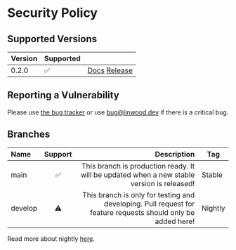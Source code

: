 # Security Policy

## Supported Versions

| Version | Supported          |                                                                                                                                            |
| ------- | ------------------ | ------------------------------------------------------------------------------------------------------------------------------------------ |
| 0.2.0   | :white_check_mark: | [Docs](https://docs.flow.linwood.dev/docs/dev/intro) [Release](https://github.com/LinwoodDev/Flow/releases/tag/v0.2.0)         |

## Reporting a Vulnerability

Please use [the bug tracker](https://github.com/LinwoodDev/Flow/issues) or use <bug@linwood.dev> if there is a critical bug.

## Branches

| Name    | Support |                                                                                                  Description | Tag     |
| :------ | :-----: | -----------------------------------------------------------------------------------------------------------: | ------- |
| main    |    ✅    |                   This branch is production ready. It will be updated when a new stable version is released! | Stable  |
| develop |    ⚠️    | This branch is only for testing and developing. Pull request for feature requests should only be added here! | Nightly |

Read more about nightly [here](https://docs.flow.linwood.dev/nightly).
